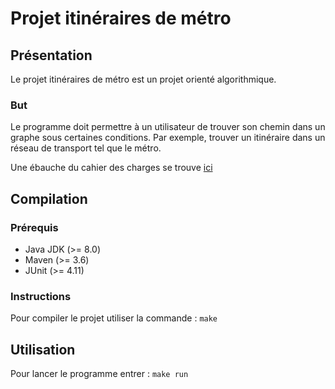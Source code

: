 # Projet itinéraires de métro

## Présentation

Le projet itinéraires de métro est un projet orienté algorithmique.

### But
Le programme doit permettre à un utilisateur de trouver son chemin dans un graphe sous certaines conditions. 
Par exemple, trouver un itinéraire dans un réseau de transport tel que le métro.


Une ébauche du cahier des charges se trouve [ici](https://gaufre.informatique.univ-paris-diderot.fr/nsouff/metro/blob/develop/doc/Cahier%20des%20charges(1).md)

## Compilation

### Prérequis
*  Java JDK (>= 8.0)
*  Maven (>= 3.6)
*  JUnit (>= 4.11)

### Instructions
Pour compiler le projet utiliser la commande : `make`


## Utilisation

Pour lancer le programme entrer : `make run` 